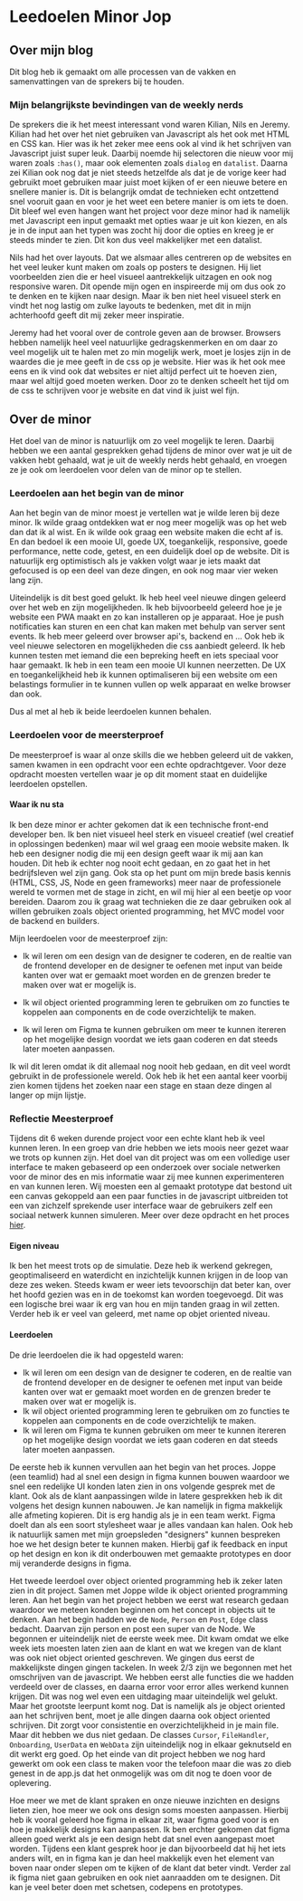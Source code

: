  # Leedoelen Minor Jop

 ## Over mijn blog
 
 Dit blog heb ik gemaakt om alle processen van de vakken en samenvattingen van de sprekers bij te houden.

 ### Mijn belangrijkste bevindingen van de weekly nerds

<!-- TODO updaten -->
De sprekers die ik het meest interessant vond waren Kilian, Nils en Jeremy. Kilian had het over het niet gebruiken van Javascript als het ook met HTML en CSS kan. 
Hier was ik het zeker mee eens ook al vind ik het schrijven van Javascript juist super leuk. 
Daarbij noemde hij selectoren die nieuw voor mij waren zoals `:has()`, maar ook elementen zoals `dialog` en `datalist`.
Daarna zei Kilian ook nog dat je niet steeds hetzelfde als dat je de vorige keer had gebruikt moet gebruiken maar juist moet kijken 
of er een nieuwe betere en snellere manier is.
Dit is belangrijk omdat de technieken echt ontzettend snel vooruit gaan en voor je het weet een betere manier is om iets te doen. 
Dit bleef wel even hangen want het project voor deze minor had ik namelijk met Javascript een input gemaakt met opties waar je uit kon kiezen, en als je in de input aan het typen was zocht hij door die opties 
en kreeg je er steeds minder te zien. Dit kon dus veel makkelijker met een datalist. 
 
Nils had het over layouts. Dat we alsmaar alles centreren op de websites en het veel leuker kunt maken om zoals op posters te designen. Hij liet voorbeelden zien die er heel visueel aantrekkelijk uitzagen
en ook nog responsive waren. Dit opende mijn ogen en inspireerde mij om dus ook zo te denken en te kijken naar design. Maar ik ben niet heel visueel sterk en vindt het nog lastig om zulke layouts te bedenken, 
met dit in mijn achterhoofd geeft dit mij zeker meer inspiratie. 

Jeremy had het vooral over de controle geven aan de browser. Browsers hebben namelijk heel veel natuurlijke gedragskenmerken en om daar zo veel mogelijk uit te halen met zo min mogelijk werk, 
moet je losjes zijn in de waardes die je mee geeft in de css op je website. Hier was ik het ook mee eens en ik vind ook dat 
websites er niet altijd perfect uit te hoeven zien, maar wel altijd goed moeten werken. Door zo te denken scheelt het tijd om de css te schrijven voor je website en dat vind ik juist wel fijn. 

## Over de minor

Het doel van de minor is natuurlijk om zo veel mogelijk te leren. 
Daarbij hebben we een aantal gesprekken gehad tijdens de minor over wat je uit de 
vakken hebt gehaald, wat je uit de weekly nerds hebt gehaald, en vroegen ze je 
ook om leerdoelen voor delen van de minor op te stellen.

### Leerdoelen aan het begin van de minor

Aan het begin van de minor moest je vertellen wat je wilde leren bij deze minor. 
Ik wilde graag ontdekken wat er nog meer mogelijk was op het web dan dat ik al wist. 
En ik wilde ook graag een website maken die echt af is. En dan bedoel ik een mooie UI, 
goede UX, toegankelijk, responsive, goede performance, nette code, getest, en een 
duidelijk doel op de website. Dit is natuurlijk erg optimistisch als je vakken volgt waar 
je iets maakt dat gefocused is op een deel van deze dingen, en ook nog maar vier weken lang zijn.

Uiteindelijk is dit best goed gelukt. Ik heb heel veel nieuwe dingen geleerd over het web en zijn mogelijkheden. Ik heb bijvoorbeeld geleerd hoe je je website een PWA maakt en zo kan installeren op je apparaat. Hoe je push notificaties kan sturen en een chat kan maken met behulp van server sent events. Ik heb meer geleerd over browser api's, backend en ... Ook heb ik veel nieuwe selectoren en mogelijkheden die css aanbiedt geleerd. Ik heb kunnen testen met iemand die een bepreking heeft en iets speciaal voor haar gemaakt. Ik heb in een team een mooie UI kunnen neerzetten. De UX en toegankelijkheid heb ik kunnen optimaliseren bij een website om een belastings formulier in te kunnen vullen op welk apparaat en welke browser dan ook. 

Dus al met al heb ik beide leerdoelen kunnen behalen.

<!-- Gesprek van de eerste keer weekly nerd met sanne opschrijven. 
Dat ik een website echt af wilde maken. UX toegankelijk, design + resp, functionaliteit etc (Bij hackathon wel gelukt, verder veel in de opdracht gebleven.)
Nog iets, (sanne weet dat.) 
Dingen voor mn portfolio maken?
-->

### Leerdoelen voor de meersterproef

De meesterproef is waar al onze skills die we hebben geleerd uit de vakken, 
samen kwamen in een opdracht voor een echte opdrachtgever. Voor deze opdracht 
moesten vertellen waar je op dit moment staat en duidelijke leerdoelen opstellen.

#### Waar ik nu sta

Ik ben deze minor er achter gekomen dat ik een technische front-end developer ben. Ik ben niet visueel heel sterk en visueel creatief (wel creatief in oplossingen bedenken) maar wil wel graag een mooie website maken. Ik heb een designer nodig die mij een design geeft waar ik mij aan kan houden. Dit heb ik echter nog nooit echt gedaan, en zo gaat het in het bedrijfsleven wel zijn gang. Ook sta op het punt om mijn brede basis kennis (HTML, CSS, JS, Node en geen frameworks) meer naar de professionele wereld te vormen met de stage in zicht, en wil mij hier al een beetje op voor bereiden. Daarom zou ik graag wat technieken die ze daar gebruiken ook al willen gebruiken zoals object oriented programming, het MVC model voor de backend en builders.

Mijn leerdoelen voor de meesterproef zijn:

- Ik wil leren om een design van de designer te coderen, en de realtie van de frontend developer en de designer te oefenen met input van beide kanten over wat er gemaakt moet worden en de grenzen breder te maken over wat er mogelijk is.
<!-- - Ik wil leren om builders te kunnen gebruiken en/of dingen zoals static site generators te kunnen gebruiken voor performance upgrades. -->
- Ik wil object oriented programming leren te gebruiken om zo functies te koppelen aan components en de code overzichtelijk te maken.
<!-- - Ik wil het kunnen gebruiken en opzetten van het MVC model voor de backend leren. -->
- Ik wil leren om Figma te kunnen gebruiken om meer te kunnen itereren op het mogelijke design voordat we iets gaan coderen en dat steeds later moeten aanpassen.

Ik wil dit leren omdat ik dit allemaal nog nooit heb gedaan, en dit veel wordt gebruikt in de professionele wereld. 
Ook heb ik het een aantal keer voorbij zien komen tijdens het zoeken naar een stage en staan deze dingen al langer op mijn
lijstje.       
           
### Reflectie Meesterproef

Tijdens dit 6 weken durende project voor een echte klant heb ik veel kunnen leren. In een groep van drie hebben we iets moois neer gezet waar we trots op kunnen zijn. Het doel van dit project was om een volledige user interface te maken gebaseerd op een onderzoek over sociale netwerken voor de minor des en mis informatie waar zij mee kunnen experimenteren en van kunnen leren. 
Wij moesten een al gemaakt prototype dat bestond uit een canvas gekoppeld aan een paar functies in de javascript uitbreiden tot een van zichzelf sprekende user interface waar de gebruikers zelf een sociaal netwerk kunnen simuleren. Meer over deze opdracht en het proces [hier](). 

#### Eigen niveau

<!-- Mijn niveau in het groepje lag boven gemiddeld. Maar we waren natuurlijk maar met drie man 

Ik heb de hele step functie van Rick kunnen omschrijven, verder kunnen ontwikkelen.
Ik heb samen met Joppe de code object oriented geschreven
Ik heb een bijdrage kunnen leveren in het design en op user experience gedeeltes en veel features uitgedacht.
Ik heb het groepje een beetje kunnen lijden maar we hebben vooral over alles overlegd en een goede communicatie behouden. 
Ik heb veel data kunnen laden op de telefoon, data containers.
Ik heb Bart ook vaak kunnen helpen en Joppe af en toe. -->

Ik ben het meest trots op de simulatie. Deze heb ik werkend gekregen, geoptimaliseerd en waterdicht en inzichtelijk kunnen krijgen in de loop van deze zes weken. Steeds kwam er weer iets tevoorschijn dat beter kan, over het hoofd gezien was en in de toekomst kan worden toegevoegd. Dit was een logische brei waar ik erg van hou en mijn tanden graag in wil zetten. Verder heb ik er veel van geleerd, met name op objet oriented niveau. 

#### Leerdoelen

De drie leerdoelen die ik had opgesteld waren:

- Ik wil leren om een design van de designer te coderen, en de realtie van de frontend developer en de designer te oefenen met input van beide kanten over wat er gemaakt moet worden en de grenzen breder te maken over wat er mogelijk is.
- Ik wil object oriented programming leren te gebruiken om zo functies te koppelen aan components en de code overzichtelijk te maken.
- Ik wil leren om Figma te kunnen gebruiken om meer te kunnen itereren op het mogelijke design voordat we iets gaan coderen en dat steeds later moeten aanpassen.

De eerste heb ik kunnen vervullen aan het begin van het proces. Joppe (een teamlid) had al snel een design in figma kunnen bouwen waardoor we snel een redelijke UI konden laten zien in ons 
volgende gesprek met de klant. Ook als de klant aanpassingen wilde in latere gesprekken heb ik dit volgens het design kunnen nabouwen. Je kan namelijk in figma makkelijk alle afmeting kopieren. Dit is erg handig als je in een team werkt. Figma doelt dan als een soort stylesheet waar je alles vandaan kan halen. Ook heb ik natuurlijk samen met mijn groepsleden "designers" kunnen bespreken hoe we het design beter te kunnen maken. Hierbij gaf ik feedback en input op het design en kon ik dit onderbouwen met gemaakte prototypes en door mij veranderde designs in figma. 

Het tweede leerdoel over object oriented programming heb ik zeker laten zien in dit project. Samen met Joppe wilde ik object oriented programming leren. Aan het begin van het project hebben we eerst wat research gedaan waardoor we meteen konden beginnen om het concept in objects uit te denken. Aan het begin hadden we de `Node`, `Person` en `Post`, `Edge` class bedacht. Daarvan zijn person en post een super van de Node. We begonnen er uiteindelijk niet de eerste week mee. Dit kwam omdat we elke week iets moesten laten zien aan de klant en wat we kregen van de klant was ook niet object oriented geschreven. We gingen dus eerst de makkelijkste dingen gingen tackelen. In week 2/3 zijn we begonnen met het omschrijven van de javascript. We hebben eerst alle functies die we hadden verdeeld over de classes, en daarna error voor error alles werkend kunnen krijgen. Dit was nog wel even een uitdaging maar uiteindelijk wel gelukt. Maar het grootste leerpunt komt nog. Dat is namelijk als je object oriented aan het schrijven bent, moet je alle dingen daarna ook object oriented schrijven. Dit zorgt voor consistentie en overzichtelijkheid in je main file. Maar dit hebben we dus niet gedaan. De classes `Cursor`, `FileHandler`, `Onboarding`, `UserData` en `WebData` zijn uiteindelijk nog in elkaar geknutseld en dit werkt erg goed. Op het einde van dit project hebben we nog hard gewerkt om ook een class te maken voor the telefoon maar die was zo dieb genest in de app.js dat het onmogelijk was om dit nog te doen voor de oplevering. 

Hoe meer we met de klant spraken en onze nieuwe inzichten en designs lieten zien, hoe meer we ook ons design soms moesten aanpassen. Hierbij heb ik vooral geleerd hoe figma in elkaar zit, waar figma goed voor is en hoe je makkelijk designs kan aanpassen.
Ik ben erchter gekomen dat figma alleen goed werkt als je een design hebt dat snel even aangepast moet worden. Tijdens een klant gesprek hoor je dan bijvoorbeeld dat hij het iets anders wilt, en in figma kan je dan heel makkelijk even het element van boven naar onder slepen om te kijken of de klant dat beter vindt. Verder zal ik figma niet gaan gebruiken en ook niet aanraadden om te designen. Dit kan je veel beter doen met schetsen, codepens en prototypes. 

<!-- <h3>Waar ik nu sta</h3>
<p>Ik ben deze minor er achter gekomen dat ik een technische front-end developer ben. Ik ben niet visueel heel sterk en visueel creatief (wel creatief in oplossingen bedenken) maar wil wel graag een mooie 
website maken. Ik heb een designer nodig die mij een design geeft waar ik mij aan kan houden. Dit heb ik echter nog nooit echt gedaan, en zo gaat het in het bedrijfsleven wel zijn gang.
Ook sta op het punt om mijn brede basis kennis (HTML, CSS, JS, Node en geen frameworks) meer naar de professionele wereld te vormen met de stage in zicht, en wil mij hier al een beetje op voor bereiden. 
Daarom zou ik graag wat technieken die ze daar gebruiken ook al willen gebruiken zoals object oriented programming, het MVC model voor de backend en builders.
</p>
</section> 
<section>
<h3>Mijn leerdoelen</h3>
<p>Mijn leerdoelen voor de meesterproef zijn:</p>
<ul>
<li>Ik wil leren om een design van de designer te coderen, en de realtie van de frontend developer en de designer te oefenen met input van beide 
kanten over wat er gemaakt moet worden en de grenzen breder te maken over wat er mogelijk is.
</li>
<li>Ik wil leren om builders te kunnen gebruiken en/of dingen zoals static site generators te kunnen gebruiken voor performance upgrades.</li>
<li>Ik wil object oriented programming leren</li>
<li>Ik wil het kunnen gebruiken en opzetten van het MVC model voor de backend leren.</li>
</ul>
<p>Ik wil dit leren omdat ik dit allemaal nog nooit heb gedaan, en dit veel wordt gebruikt in de professionele wereld. 
Ook heb ik het een aantal keer voorbij zien komen tijdens het zoeken naar een stage en staan deze dingen al langer op mijn
lijstje. 
</p>
</section> 
     -->